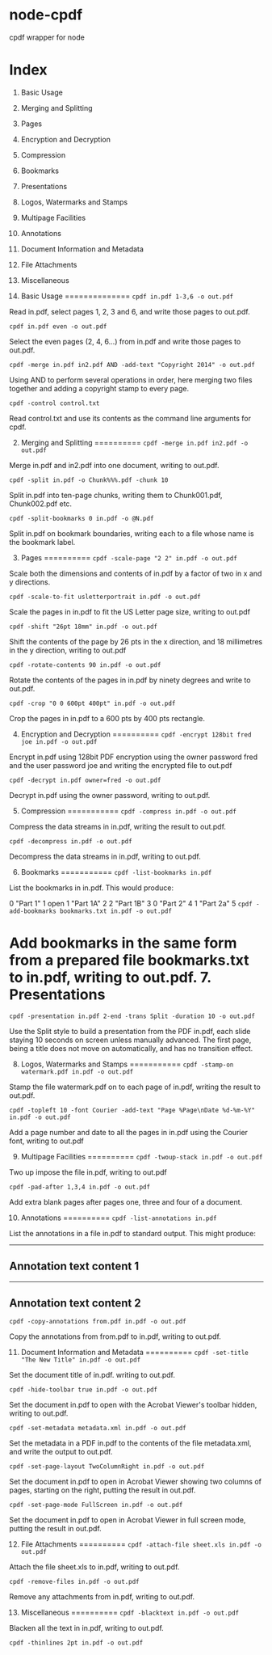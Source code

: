 # node-cpdf
cpdf wrapper for node

Index
===========
1. Basic Usage
2. Merging and Splitting
3. Pages
4. Encryption and Decryption
5. Compression
6. Bookmarks
7. Presentations
8. Logos, Watermarks and Stamps
9. Multipage Facilities
10. Annotations
11. Document Information and Metadata
12. File Attachments
13. Miscellaneous


1. Basic Usage
==============
`cpdf in.pdf 1-3,6 -o out.pdf`

Read in.pdf, select pages 1, 2, 3 and 6, and write those pages to out.pdf.

`cpdf in.pdf even -o out.pdf`

Select the even pages (2, 4, 6...) from in.pdf and write those pages to out.pdf.

`cpdf -merge in.pdf in2.pdf AND -add-text "Copyright 2014" -o out.pdf`

Using AND to perform several operations in order, here merging two files together and adding a copyright stamp to every page.

`cpdf -control control.txt`

Read control.txt and use its contents as the command line arguments for cpdf.

2. Merging and Splitting
==========
`cpdf -merge in.pdf in2.pdf -o out.pdf`

Merge in.pdf and in2.pdf into one document, writing to out.pdf.

`cpdf -split in.pdf -o Chunk%%%.pdf -chunk 10`

Split in.pdf into ten-page chunks, writing them to Chunk001.pdf, Chunk002.pdf etc.

`cpdf -split-bookmarks 0 in.pdf -o @N.pdf`

Split in.pdf on bookmark boundaries, writing each to a file whose name is the bookmark label.

3. Pages
==========
`cpdf -scale-page "2 2" in.pdf -o out.pdf`

Scale both the dimensions and contents of in.pdf by a factor of two in x and y directions.

`cpdf -scale-to-fit usletterportrait in.pdf -o out.pdf`

Scale the pages in in.pdf to fit the US Letter page size, writing to out.pdf

`cpdf -shift "26pt 18mm" in.pdf -o out.pdf`

Shift the contents of the page by 26 pts in the x direction, and 18 millimetres in the y direction, writing to out.pdf

`cpdf -rotate-contents 90 in.pdf -o out.pdf`

Rotate the contents of the pages in in.pdf by ninety degrees and write to out.pdf.

`cpdf -crop "0 0 600pt 400pt" in.pdf -o out.pdf`

Crop the pages in in.pdf to a 600 pts by 400 pts rectangle.

4. Encryption and Decryption
==========
`cpdf -encrypt 128bit fred joe in.pdf -o out.pdf`

Encrypt in.pdf using 128bit PDF encryption using the owner password fred and the user password joe and writing the encrypted file to out.pdf

`cpdf -decrypt in.pdf owner=fred -o out.pdf`

Decrypt in.pdf using the owner password, writing to out.pdf.

5. Compression
===========
`cpdf -compress in.pdf -o out.pdf`

Compress the data streams in in.pdf, writing the result to out.pdf.

`cpdf -decompress in.pdf -o out.pdf`

Decompress the data streams in in.pdf, writing to out.pdf.

6. Bookmarks
===========
`cpdf -list-bookmarks in.pdf`

List the bookmarks in in.pdf. This would produce:

0 "Part 1" 1 open
1 "Part 1A" 2
2 "Part 1B" 3
0 "Part 2" 4
1 "Part 2a" 5
`cpdf -add-bookmarks bookmarks.txt in.pdf -o out.pdf`

Add bookmarks in the same form from a prepared file bookmarks.txt to in.pdf, writing to out.pdf.
7. Presentations
===========
`cpdf -presentation in.pdf 2-end -trans Split -duration 10 -o out.pdf`

Use the Split style to build a presentation from the PDF in.pdf, each slide staying 10 seconds on screen unless manually advanced. The first page, being a title does not move on automatically, and has no transition effect.

8. Logos, Watermarks and Stamps
===========
`cpdf -stamp-on watermark.pdf in.pdf -o out.pdf`

Stamp the file watermark.pdf on to each page of in.pdf, writing the result to out.pdf.

`cpdf -topleft 10 -font Courier -add-text "Page %Page\nDate %d-%m-%Y" in.pdf -o out.pdf`

Add a page number and date to all the pages in in.pdf using the Courier font, writing to out.pdf

9. Multipage Facilities
==========
`cpdf -twoup-stack in.pdf -o out.pdf`

Two up impose the file in.pdf, writing to out.pdf

`cpdf -pad-after 1,3,4 in.pdf -o out.pdf`

Add extra blank pages after pages one, three and four of a document.

10. Annotations
==========
`cpdf -list-annotations in.pdf`

List the annotations in a file in.pdf to standard output. This might produce:

--------------------------------
Annotation text content 1
--------------------------------

--------------------------------
Annotation text content 2
--------------------------------
`cpdf -copy-annotations from.pdf in.pdf -o out.pdf`

Copy the annotations from from.pdf to in.pdf, writing to out.pdf.

11. Document Information and Metadata
==========
`cpdf -set-title "The New Title" in.pdf -o out.pdf`

Set the document title of in.pdf. writing to out.pdf.

`cpdf -hide-toolbar true in.pdf -o out.pdf`

Set the document in.pdf to open with the Acrobat Viewer's toolbar hidden, writing to out.pdf.

`cpdf -set-metadata metadata.xml in.pdf -o out.pdf`

Set the metadata in a PDF in.pdf to the contents of the file metadata.xml, and write the output to out.pdf.

`cpdf -set-page-layout TwoColumnRight in.pdf -o out.pdf`

Set the document in.pdf to open in Acrobat Viewer showing two columns of pages, starting on the right, putting the result in out.pdf.

`cpdf -set-page-mode FullScreen in.pdf -o out.pdf`

Set the document in.pdf to open in Acrobat Viewer in full screen mode, putting the result in out.pdf.

12. File Attachments
==========
`cpdf -attach-file sheet.xls in.pdf -o out.pdf`

Attach the file sheet.xls to in.pdf, writing to out.pdf.

`cpdf -remove-files in.pdf -o out.pdf`

Remove any attachments from in.pdf, writing to out.pdf.

13. Miscellaneous
==========
`cpdf -blacktext in.pdf -o out.pdf`

Blacken all the text in in.pdf, writing to out.pdf.

`cpdf -thinlines 2pt in.pdf -o out.pdf`
